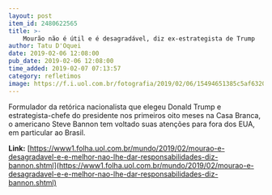 ```yaml
---
layout: post
item_id: 2480622565
title: >-
    Mourão não é útil e é desagradável, diz ex-estrategista de Trump
author: Tatu D'Oquei
date: 2019-02-06 12:08:00
pub_date: 2019-02-06 12:08:00
time_added: 2019-02-07 07:13:57
category: refletimos
image: https://f.i.uol.com.br/fotografia/2019/02/06/15494651385c5af63201e48_1549465138_3x2_rt.jpg
---
```


Formulador da retórica nacionalista que elegeu Donald Trump e estrategista-chefe do presidente nos primeiros oito meses na Casa Branca, o americano Steve Bannon tem voltado suas atenções para fora dos EUA, em particular ao Brasil.

**Link:** [https://www1.folha.uol.com.br/mundo/2019/02/mourao-e-desagradavel-e-e-melhor-nao-lhe-dar-responsabilidades-diz-bannon.shtml](https://www1.folha.uol.com.br/mundo/2019/02/mourao-e-desagradavel-e-e-melhor-nao-lhe-dar-responsabilidades-diz-bannon.shtml)


